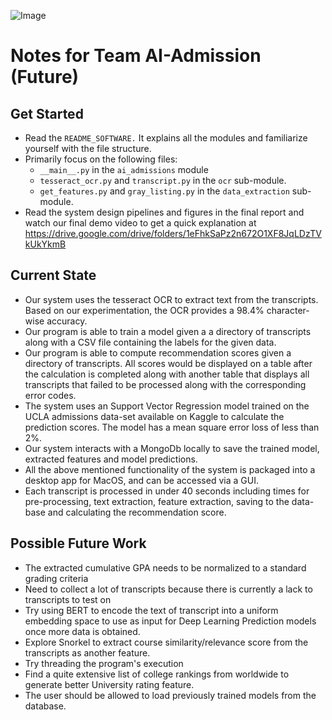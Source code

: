 ![Image](./app_data/ai_admission_logo.png?raw=true)
# Notes for Team AI-Admission (Future)
## Get Started
- Read the `README_SOFTWARE.` It explains all the modules and familiarize yourself with the file structure. 
- Primarily focus on the following files:      
  - `__main__.py` in the `ai_admissions` module
  -  `tesseract_ocr.py` and `transcript.py` in the `ocr` sub-module.
  -  `get_features.py` and `gray_listing.py` in the `data_extraction` sub-module.
- Read the system design pipelines and figures in the final report and watch our final demo video to get a quick explanation at https://drive.google.com/drive/folders/1eFhkSaPz2n672O1XF8JqLDzTVkUkYkmB
  
## Current State
- Our system uses the tesseract OCR to extract text from the transcripts. Based on our experimentation, the OCR provides a 98.4% character-wise accuracy.
- Our program is able to train a model given a a directory of transcripts along with a CSV file containing the labels for the given data.
- Our program is able to compute recommendation scores given a directory of transcripts. All scores would be displayed on a table after the calculation is completed along with another table that displays all transcripts that failed to be processed along with the corresponding error codes.
- The system uses an Support Vector Regression model trained on the UCLA admissions data-set available on Kaggle to calculate the prediction scores. The model has a mean square error loss of less than 2%.
- Our system interacts with a MongoDb locally to save the trained model, extracted features and model predictions.
- All the above mentioned functionality of the system is packaged into a desktop app for MacOS, and can be accessed via a GUI.
- Each transcript is processed in under 40 seconds including times for pre-processing, text extraction, feature extraction, saving to the data-base and calculating the recommendation score.
  
## Possible Future Work
- The extracted cumulative GPA needs to be normalized to a standard grading criteria
- Need to collect a lot of transcripts because there is currently a lack to transcripts to test on
- Try using BERT to encode the text of transcript into a uniform embedding space to use as input for Deep Learning Prediction models once more data is obtained.
- Explore Snorkel to extract course similarity/relevance score from the transcripts as another feature.
- Try threading the program's execution
- Find a quite extensive list of college rankings from worldwide to generate better University rating feature.
- The user should be allowed to load previously trained models from the database.
